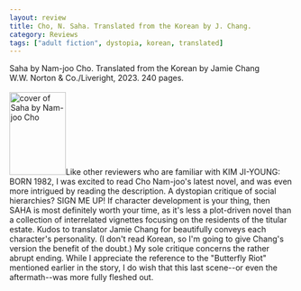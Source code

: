 ```yaml
---
layout: review
title: Cho, N. Saha. Translated from the Korean by J. Chang.
category: Reviews
tags: ["adult fiction", dystopia, korean, translated]
---
```

<span class="title">Saha</span> by Nam-joo Cho. Translated from the Korean by Jamie Chang<br>
<span class="publisher">W.W. Norton & Co./Liveright, 2023. 240 pages.</span><br><br>
<span class="book1"><img src="https://cdn2.wwnorton.com/wwnproducts/LIVERT/1/1/9781324094111/9781324094111_300.jpg" width="100" height="147" alt="cover of Saha by Nam-joo Cho"></span>Like other reviewers who are familiar with KIM JI-YOUNG: BORN 1982, I was excited to read Cho Nam-joo's latest novel, and was even more intrigued by reading the description. A dystopian critique of social hierarchies? SIGN ME UP! If character development is your thing, then SAHA is most definitely worth your time, as it's less a plot-driven novel than a collection of interrelated vignettes focusing on the residents of the titular estate. Kudos to translator Jamie Chang for beautifully conveys each character's personality. (I don't read Korean, so I'm going to give Chang's version the benefit of the doubt.) My sole critique concerns the rather abrupt ending. While I appreciate the reference to the "Butterfly Riot" mentioned earlier in the story, I do wish that this last scene--or even the aftermath--was more fully fleshed out.
